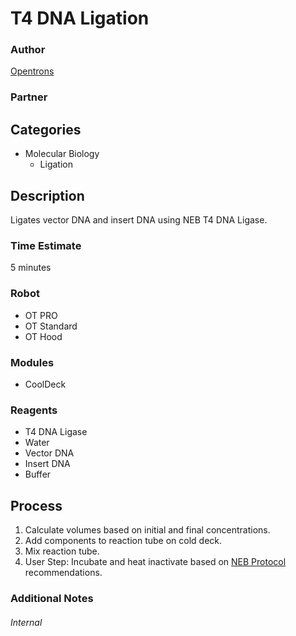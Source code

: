 # T4 DNA Ligation

### Author
[Opentrons](url)

### Partner

## Categories
* Molecular Biology
	* Ligation

## Description
Ligates vector DNA and insert DNA using NEB T4 DNA Ligase.

### Time Estimate
5 minutes

### Robot
* OT PRO 
* OT Standard
* OT Hood

### Modules
* CoolDeck

### Reagents
* T4 DNA Ligase
* Water
* Vector DNA
* Insert DNA
* Buffer


## Process
1. Calculate volumes based on initial and final concentrations.
2. Add components to reaction tube on cold deck.
3. Mix reaction tube.
4. User Step: Incubate and heat inactivate based on [NEB Protocol](https://www.neb.com/protocols/1/01/01/dna-ligation-with-t4-dna-ligase-m0202) recommendations.


### Additional Notes


###### Internal